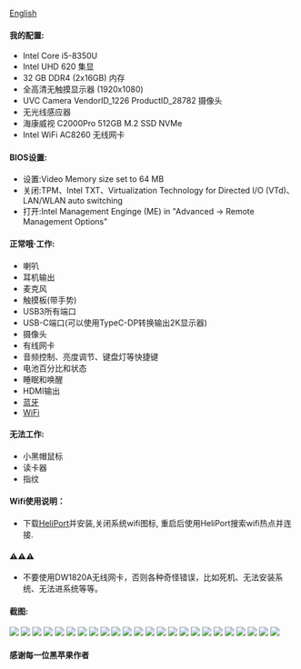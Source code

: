 [English](./README.md)
#### 我的配置:
- Intel Core i5-8350U
- Intel UHD 620 集显
- 32 GB DDR4 (2x16GB) 内存
- 全高清无触摸显示器 (1920x1080)
- UVC Camera VendorID_1226 ProductID_28782 摄像头
- 无光线感应器
- 海康威视 C2000Pro 512GB M.2 SSD NVMe
- Intel WiFi AC8260 无线网卡

#### BIOS设置:
- 设置:Video Memory size set to 64 MB 
- 关闭:TPM、Intel TXT、Virtualization Technology for Directed I/O (VTd)、LAN/WLAN auto switching 
- 打开:Intel Management Enginge (ME) in "Advanced -> Remote Management Options"

#### 正常哦·工作:
- 喇叭
- 耳机输出
- 麦克风
- 触摸板(带手势)
- USB3所有端口
- USB-C端口(可以使用TypeC-DP转换输出2K显示器)
- 摄像头
- 有线网卡
- 音频控制、亮度调节、键盘灯等快捷键
- 电池百分比和状态
- 睡眠和唤醒
- HDMI输出
- [蓝牙](https://github.com/OpenIntelWireless/IntelBluetoothFirmware)
- [WiFi](https://github.com/OpenIntelWireless/itlwm)

#### 无法工作:
- 小黑帽鼠标
- 读卡器
- 指纹

#### Wifi使用说明：
- 下载[HeliPort](https://github.com/OpenIntelWireless/HeliPort/releases)并安装,关闭系统wifi图标, 重启后使用HeliPort搜索wifi热点并连接.

#### ⚠️⚠️⚠️
- 不要使用DW1820A无线网卡，否则各种奇怪错误，比如死机、无法安装系统、无法进系统等等。

#### 截图:
![](./PIC/hacktool_system1.png)
![](./PIC/hacktool_system2.png)
![](./PIC/hacktool_info.png)
![](./PIC/hacktool_boot.png)
![](./PIC/hacktool_kext.png)
![](./PIC/hacktool_usb.png)
![](./PIC/hacktool_disk.png)
![](./PIC/hacktool_pcie.png)
![](./PIC/system.png)
![](./PIC/usb.png)
![](./PIC/graphics.png)
![](./PIC/camera.png)
![](./PIC/power.png)
![](./PIC/bluetooh.png)
![](./PIC/batter.png)
![](./PIC/charge.png)
![](./PIC/mircophone.png)
![](./PIC/sensors.png)
![](./PIC/geekbench_cpu.png)
![](./PIC/geekbench_gpu_opencl.png)
![](./PIC/geekbench_gpu_metal.png)
![](./PIC/intelpowergadget_1.png)
![](./PIC/intelpowergadget_2.png)
![](./PIC/videoproc.png)

#### 感谢每一位黑苹果作者
